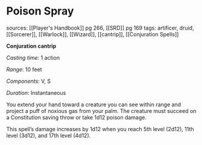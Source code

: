 # Poison Spray
sources: [[Player's Handbook]] pg 266, [[SRD]] pg 169
tags: artificer, druid, [[Sorcerer]], [[Warlock]], [[Wizard]], [[cantrip]], [[Conjuration Spells]]

**Conjuration cantrip**

*Casting time*: 1 action

*Range*: 10 feet

*Components*: V, S

*Duration*: Instantaneous

You extend your hand toward a creature you can see within range and project a puff of noxious gas from your palm. The creature must succeed on a Constitution saving throw or take 1d12 poison damage.

This spell’s damage increases by 1d12 when you reach 5th level (2d12), 11th level (3d12), and 17th level (4d12).
